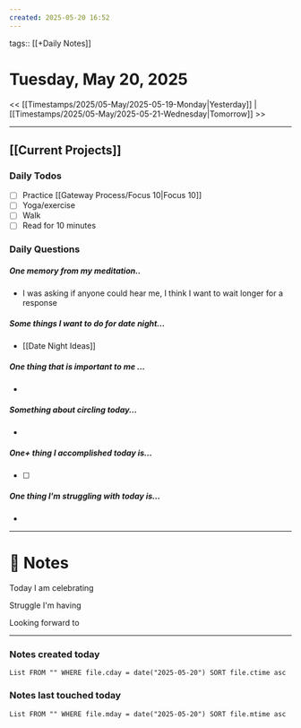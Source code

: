 ```yaml
---
created: 2025-05-20 16:52
---
```

tags:: [[+Daily Notes]]

# Tuesday, May 20, 2025

<< [[Timestamps/2025/05-May/2025-05-19-Monday|Yesterday]] | [[Timestamps/2025/05-May/2025-05-21-Wednesday|Tomorrow]] >>

---

## [[Current Projects]]
### Daily Todos

- [ ] Practice [[Gateway Process/Focus 10|Focus 10]]
- [ ] Yoga/exercise
- [ ] Walk 
- [ ] Read for 10 minutes 
### Daily Questions

#####  One memory from my meditation..  
- I was asking if anyone could hear me, I think I want to wait longer for a response 
##### Some things I want to do for date night...
- [[Date Night Ideas]]
##### One thing that is important to me ...
- 
##### Something about circling today...  
- 
##### One+ thing I accomplished today is...
- [ ] 
##### One thing I'm struggling with today is...
- 

---
# 📝 Notes
Today I am celebrating 

Struggle I'm having 

Looking forward to 

---
### Notes created today
```dataview
List FROM "" WHERE file.cday = date("2025-05-20") SORT file.ctime asc
```

### Notes last touched today
```dataview
List FROM "" WHERE file.mday = date("2025-05-20") SORT file.mtime asc
```